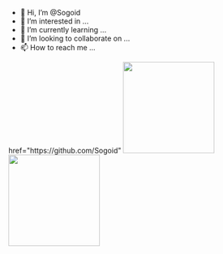 - 👋 Hi, I’m @Sogoid
- 👀 I’m interested in ...
- 🌱 I’m currently learning ...
- 💞️ I’m looking to collaborate on ...
- 📫 How to reach me ...
<di>
<a> href="https://github.com/Sogoid"</a>
<img height="180cm" src="https://github-readme-stats.vercel.app/api?username=Sogoid&show_icons=true&theme=dracula&include_all_commits=true&count_private=true"/>
<img height="180cm" src="https://github-readme-stats.vercel.app/api?username=Sogoid&layout=compact&langs_counts=16&theme=dracula"/>
</di>
<!---
Sogoid/Sogoid is a ✨ special ✨ repository because its `README.md` (this file) appears on your GitHub profile.
You can click the Preview link to take a look at your changes.
--->
